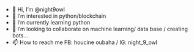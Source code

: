 - 👋 Hi, I’m @night9owl
- 👀 I’m interested in python/blockchain
- 🌱 I’m currently learning python
- 💞️ I’m looking to collaborate on machine learning/ data base / creating bots...
- 📫 How to reach me 
FB: houcine oubaha / 
IG: night_9_owl



<!---
night9owl/night9owl is a ✨ special ✨ repository because its `README.md` (this file) appears on your GitHub profile.
You can click the Preview link to take a look at your changes.
--->
